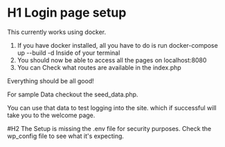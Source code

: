 # H1  Login page setup 
This currently works using docker.

1. If you have docker installed, all you have to do is run docker-compose up --build -d Inside of your terminal
2. You should now be able to access all the pages on localhost:8080
3. You can Check what routes are available in the index.php

Everything should be all good!

For sample Data checkout the seed_data.php.

You can use that data to test logging into the site. which if successful will take you to the welcome page.

#H2 The Setup is missing the .env file for security purposes. Check the wp_config file to see what it's expecting.
